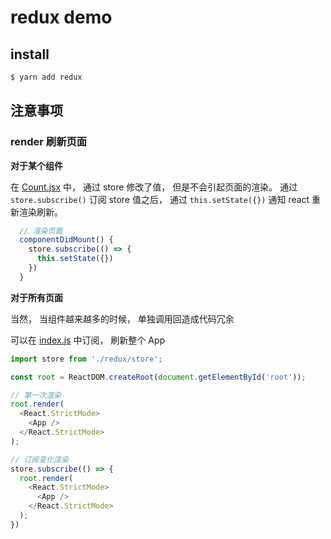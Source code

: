 # redux demo


## install

```bash
$ yarn add redux
```


## 注意事项

### render 刷新页面

**对于某个组件**

在 [Count.jsx](./src/components/Count.jsx) 中， 通过 store 修改了值， 但是不会引起页面的渲染。
通过 `store.subscribe()` 订阅 store 值之后， 通过 `this.setState({})` 通知 react 重新渲染刷新。


```js
  // 渲染页面
  componentDidMount() {
    store.subscribe(() => {
      this.setState({})
    })
  }
```

**对于所有页面**

当然， 当组件越来越多的时候， 单独调用回造成代码冗余

可以在 [index.js](./src/index.js) 中订阅， 刷新整个 App

```js
import store from './redux/store';

const root = ReactDOM.createRoot(document.getElementById('root'));

// 第一次渲染
root.render(
  <React.StrictMode>
    <App />
  </React.StrictMode>
);

// 订阅变化渲染
store.subscribe(() => {
  root.render(
    <React.StrictMode>
      <App />
    </React.StrictMode>
  );
})
```

